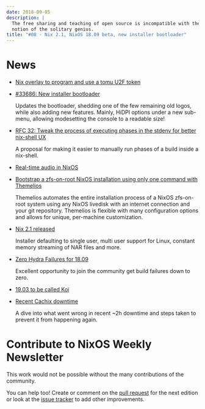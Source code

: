 ```yaml
---
date: 2018-09-05
description: |
  The free sharing and teaching of open source is incompatible with the
  notion of the solitary genius.
title: "#08 - Nix 2.1, NixOS 18.09 beta, new installer bootloader"
---
```


# News

- [Nix overlay to program and use a tomu U2F
  token](https://github.com/teh/tomu-u2f-overlay)

- [#33686: New installer
  bootloader](https://github.com/NixOS/nixpkgs/pull/33686)

  Updates the bootloader, shedding one of the few remaining old logos,
  while also adding new features. Mainly, HiDPI options under a new
  sub-menu, allowing modesetting the console to a readable size!

- [RFC 32: Tweak the process of executing phases in the stdenv for
  better nix-shell UX](https://github.com/NixOS/rfcs/pull/32)

  A proposal for making it easier to manually run phases of a build
  inside a nix-shell.

- [Real-time audio in NixOS](https://github.com/musnix/musnix)

- [Bootstrap a zfs-on-root NixOS installation using only one command
  with Themelios](https://github.com/a-schaefers/themelios)

  Themelios automates the entire installation process of a NixOS
  zfs-on-root system using any NixOS livedisk with an internet
  connection and your git repository. Themelios is flexible with many
  configuration options and allows for unique, per-machine
  customization.

- [Nix 2.1
  released](https://discourse.nixos.org/t/nix-2-1-released/875)

  Installer defaulting to single user, multi user support for Linux,
  constant memory streaming of NAR files and more.

- [Zero Hydra Failures for
  18.09](https://github.com/NixOS/nixpkgs/issues/45960)

  Excellent opportunity to join the community get build failures down
  to zero.

- [19.03 to be called
  Koi](https://github.com/NixOS/nixpkgs/commit/e144899b7492d8fdc48c685516347ba7788245a5#diff-09da2f18ff6731224a67af7f0081d111R6)

- [Recent Cachix
  downtime](https://domenkozar.com/2018/09/04/recent-cachix-downtime/)

  A dive into what went wrong in recent \~2h downtime and steps taken
  to prevent it from happening again.

# Contribute to NixOS Weekly Newsletter

This work would not be possible without the many contributions of the
community.

You can help too! Create or comment on the [pull
request](https://github.com/NixOS/nixos-weekly/pulls) for the next
edition or look at the [issue
tracker](https://github.com/NixOS/nixos-weekly/issues) to add other
improvements.
